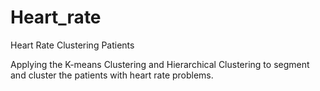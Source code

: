 # Heart_rate
Heart Rate Clustering Patients

Applying the K-means Clustering and Hierarchical Clustering to segment and cluster the patients with heart rate problems. 

